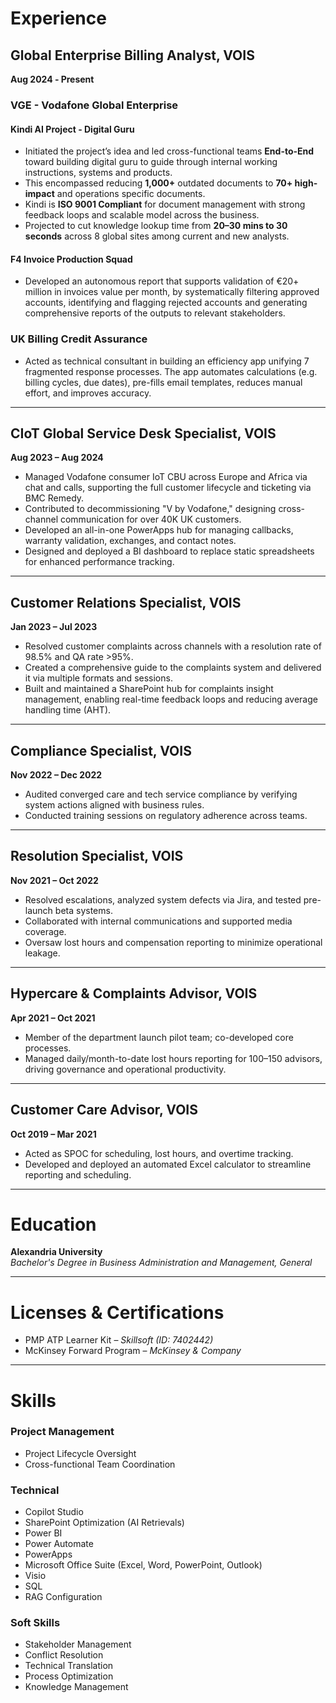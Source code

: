 

# **Experience**

## **Global Enterprise Billing Analyst, VOIS**  
**Aug 2024 ‐ Present**
### VGE - Vodafone Global Enterprise 
#### Kindi AI Project - Digital Guru 
- Initiated the project’s idea and led cross-functional teams **End-to-End** toward building digital guru to guide through internal working instructions, systems and products.
- This encompassed reducing **1,000+** outdated documents to **70+ high-impact** and operations specific documents.
- Kindi is **ISO 9001 Compliant** for document management with strong feedback loops and scalable model across the business.
- Projected to cut knowledge lookup time from **20–30 mins to 30 seconds** across 8 global sites among current and new analysts.  

#### F4 Invoice Production Squad
- Developed an autonomous report that supports validation of €20+ million in invoices value per month, by systematically filtering approved accounts, identifying and flagging rejected accounts and generating comprehensive reports of the outputs to relevant stakeholders.

### UK Billing Credit Assurance
- Acted as technical consultant in building an efficiency app unifying 7 fragmented response processes. The app automates calculations (e.g. billing cycles, due dates), pre-fills email templates, reduces manual effort, and improves accuracy.

---

## **CIoT Global Service Desk Specialist, VOIS**  
**Aug 2023 – Aug 2024**  
- Managed Vodafone consumer IoT CBU across Europe and Africa via chat and calls, supporting the full customer lifecycle and ticketing via BMC Remedy.  
- Contributed to decommissioning "V by Vodafone," designing cross-channel communication for over 40K UK customers.  
- Developed an all-in-one PowerApps hub for managing callbacks, warranty validation, exchanges, and contact notes.  
- Designed and deployed a BI dashboard to replace static spreadsheets for enhanced performance tracking.

---

## **Customer Relations Specialist, VOIS**  
**Jan 2023 – Jul 2023**  
- Resolved customer complaints across channels with a resolution rate of 98.5% and QA rate >95%.  
- Created a comprehensive guide to the complaints system and delivered it via multiple formats and sessions.  
- Built and maintained a SharePoint hub for complaints insight management, enabling real-time feedback loops and reducing average handling time (AHT).

---

## **Compliance Specialist, VOIS**  
**Nov 2022 – Dec 2022**  
- Audited converged care and tech service compliance by verifying system actions aligned with business rules.  
- Conducted training sessions on regulatory adherence across teams.

---

## **Resolution Specialist, VOIS**  
**Nov 2021 – Oct 2022**  
- Resolved escalations, analyzed system defects via Jira, and tested pre-launch beta systems.  
- Collaborated with internal communications and supported media coverage.  
- Oversaw lost hours and compensation reporting to minimize operational leakage.

---

## **Hypercare & Complaints Advisor, VOIS**  
**Apr 2021 – Oct 2021**  
- Member of the department launch pilot team; co-developed core processes.  
- Managed daily/month-to-date lost hours reporting for 100–150 advisors, driving governance and operational productivity.

---

## **Customer Care Advisor, VOIS**  
**Oct 2019 – Mar 2021**  
- Acted as SPOC for scheduling, lost hours, and overtime tracking.  
- Developed and deployed an automated Excel calculator to streamline reporting and scheduling.

---

# **Education**
**Alexandria University**  
*Bachelor's Degree in Business Administration and Management, General*

---

# **Licenses & Certifications**
- PMP ATP Learner Kit – *Skillsoft (ID: 7402442)*  
- McKinsey Forward Program – *McKinsey & Company*

---

# **Skills**

### **Project Management**
- Project Lifecycle Oversight
- Cross-functional Team Coordination

### **Technical**
- Copilot Studio  
- SharePoint Optimization (AI Retrievals)  
- Power BI  
- Power Automate  
- PowerApps  
- Microsoft Office Suite (Excel, Word, PowerPoint, Outlook)  
- Visio  
- SQL
- RAG Configuration  


### **Soft Skills**
- Stakeholder Management  
- Conflict Resolution  
- Technical Translation  
- Process Optimization  
- Knowledge Management
